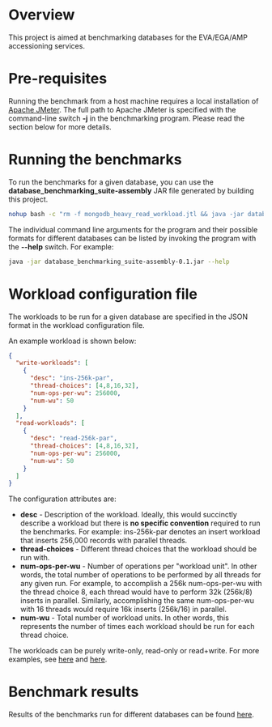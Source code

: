 # Overview

This project is aimed at benchmarking databases for the EVA/EGA/AMP accessioning services.

# Pre-requisites

Running the benchmark from a host machine requires a local installation of [Apache JMeter](https://jmeter.apache.org/). The full path to Apache JMeter is specified with the command-line switch **-j** in the benchmarking program. Please read the section below for more details.   

# Running the benchmarks

To run the benchmarks for a given database, you can use the **database_benchmarking_suite-assembly** JAR file generated by building this project.
```bash
nohup bash -c "rm -f mongodb_heavy_read_workload.jtl && java -jar database_benchmarking_suite-assembly-0.1.jar -d mongodb -c mongodb://mongohost-1:27017,mongohost-2:27017 -s accessioning -t global_variant_lkp -j /home/centos/apache-jmeter-3.3 -o mongodb_heavy_read_workload.jtl -w heavy_read_workload.json" > mongodb_heavy_read_workload.out &
```
The individual command line arguments for the program and their possible formats for different databases can be listed by invoking the program with the **--help** switch. For example:
```bash
java -jar database_benchmarking_suite-assembly-0.1.jar --help
```

# Workload configuration file

The workloads to be run for a given database are specified in the JSON format in the workload configuration file. 

An example workload is shown below:
```json
{
  "write-workloads": [
    {
      "desc": "ins-256k-par",
      "thread-choices": [4,8,16,32],
      "num-ops-per-wu": 256000,
      "num-wu": 50
    }
  ],
  "read-workloads": [
    {
      "desc": "read-256k-par",
      "thread-choices": [4,8,16,32],
      "num-ops-per-wu": 256000,
      "num-wu": 50
    }
  ]
}
``` 

The configuration attributes are:

* **desc** - Description of the workload. Ideally, this would succinctly describe a workload but there is **no specific convention** required to run the benchmarks. For example: ins-256k-par denotes an insert workload that inserts 256,000 records with parallel threads.
* **thread-choices** - Different thread choices that the workload should be run with.
* **num-ops-per-wu** - Number of operations per "workload unit". In other words, the total number of operations to be performed by all threads for any given run. For example, to accomplish a 256k num-ops-per-wu with the thread choice 8, each thread would have to perform 32k (256k/8) inserts in parallel. Similarly, accomplishing the same num-ops-per-wu with 16 threads would require 16k inserts (256k/16) in parallel.
* **num-wu** - Total number of workload units. In other words, this represents the number of times each workload should be run for each thread choice. 

The workloads can be purely write-only, read-only or read+write. For more examples, see [here](https://github.com/EBIvariation/accession-commons/blob/master/database_benchmarking_suite/conf/heavy_write_workload.json) and [here](https://github.com/EBIvariation/accession-commons/blob/master/database_benchmarking_suite/conf/read_write_workload.json).

# Benchmark results

Results of the benchmarks run for different databases can be found [here](https://docs.google.com/document/d/1jCoZ4I0OA1LeD_U_tu4TASsZX7l1ArixHxINZvC5Fg0/edit?usp=sharing).